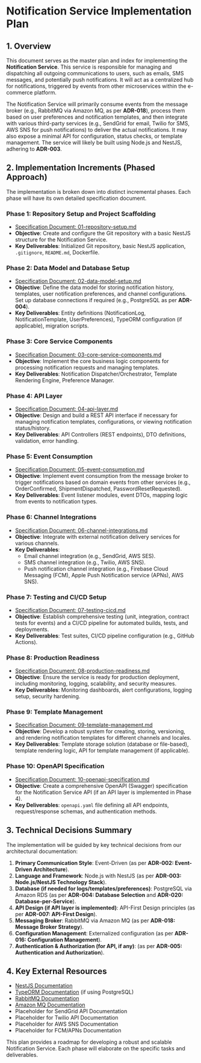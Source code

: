 # Notification Service Implementation Plan

## 1. Overview

This document serves as the master plan and index for implementing the **Notification Service**. This service is responsible for managing and dispatching all outgoing communications to users, such as emails, SMS messages, and potentially push notifications. It will act as a centralized hub for notifications, triggered by events from other microservices within the e-commerce platform.

The Notification Service will primarily consume events from the message broker (e.g., RabbitMQ via Amazon MQ, as per **ADR-018**), process them based on user preferences and notification templates, and then integrate with various third-party services (e.g., SendGrid for email, Twilio for SMS, AWS SNS for push notifications) to deliver the actual notifications. It may also expose a minimal API for configuration, status checks, or template management. The service will likely be built using Node.js and NestJS, adhering to **ADR-003**.

## 2. Implementation Increments (Phased Approach)

The implementation is broken down into distinct incremental phases. Each phase will have its own detailed specification document.

### Phase 1: Repository Setup and Project Scaffolding
- [Specification Document: 01-repository-setup.md](./01-repository-setup.md)
- **Objective**: Create and configure the Git repository with a basic NestJS structure for the Notification Service.
- **Key Deliverables**: Initialized Git repository, basic NestJS application, `.gitignore`, `README.md`, Dockerfile.

### Phase 2: Data Model and Database Setup
- [Specification Document: 02-data-model-setup.md](./02-data-model-setup.md)
- **Objective**: Define the data model for storing notification history, templates, user notification preferences, and channel configurations. Set up database connections if required (e.g., PostgreSQL as per **ADR-004**).
- **Key Deliverables**: Entity definitions (NotificationLog, NotificationTemplate, UserPreferences), TypeORM configuration (if applicable), migration scripts.

### Phase 3: Core Service Components
- [Specification Document: 03-core-service-components.md](./03-core-service-components.md)
- **Objective**: Implement the core business logic components for processing notification requests and managing templates.
- **Key Deliverables**: Notification Dispatcher/Orchestrator, Template Rendering Engine, Preference Manager.

### Phase 4: API Layer
- [Specification Document: 04-api-layer.md](./04-api-layer.md)
- **Objective**: Design and build a REST API interface if necessary for managing notification templates, configurations, or viewing notification status/history.
- **Key Deliverables**: API Controllers (REST endpoints), DTO definitions, validation, error handling.

### Phase 5: Event Consumption
- [Specification Document: 05-event-consumption.md](./05-event-consumption.md)
- **Objective**: Implement event consumption from the message broker to trigger notifications based on domain events from other services (e.g., OrderConfirmed, ShipmentDispatched, PasswordResetRequested).
- **Key Deliverables**: Event listener modules, event DTOs, mapping logic from events to notification types.

### Phase 6: Channel Integrations
- [Specification Document: 06-channel-integrations.md](./06-channel-integrations.md)
- **Objective**: Integrate with external notification delivery services for various channels.
- **Key Deliverables**:
    - Email channel integration (e.g., SendGrid, AWS SES).
    - SMS channel integration (e.g., Twilio, AWS SNS).
    - Push notification channel integration (e.g., Firebase Cloud Messaging (FCM), Apple Push Notification service (APNs), AWS SNS).

### Phase 7: Testing and CI/CD Setup
- [Specification Document: 07-testing-cicd.md](./07-testing-cicd.md)
- **Objective**: Establish comprehensive testing (unit, integration, contract tests for events) and a CI/CD pipeline for automated builds, tests, and deployments.
- **Key Deliverables**: Test suites, CI/CD pipeline configuration (e.g., GitHub Actions).

### Phase 8: Production Readiness
- [Specification Document: 08-production-readiness.md](./08-production-readiness.md)
- **Objective**: Ensure the service is ready for production deployment, including monitoring, logging, scalability, and security measures.
- **Key Deliverables**: Monitoring dashboards, alert configurations, logging setup, security hardening.

### Phase 9: Template Management
- [Specification Document: 09-template-management.md](./09-template-management.md)
- **Objective**: Develop a robust system for creating, storing, versioning, and rendering notification templates for different channels and locales.
- **Key Deliverables**: Template storage solution (database or file-based), template rendering logic, API for template management (if applicable).

### Phase 10: OpenAPI Specification
- [Specification Document: 10-openapi-specification.md](./10-openapi-specification.md)
- **Objective**: Create a comprehensive OpenAPI (Swagger) specification for the Notification Service API (if an API layer is implemented in Phase 4).
- **Key Deliverables**: `openapi.yaml` file defining all API endpoints, request/response schemas, and authentication methods.

## 3. Technical Decisions Summary

The implementation will be guided by key technical decisions from our architectural documentation:

1.  **Primary Communication Style**: Event-Driven (as per **ADR-002: Event-Driven Architecture**).
2.  **Language and Framework**: Node.js with NestJS (as per **ADR-003: Node.js/NestJS Technology Stack**).
3.  **Database (if needed for logs/templates/preferences)**: PostgreSQL via Amazon RDS (as per **ADR-004: Database Selection** and **ADR-020: Database-per-Service**).
4.  **API Design (if API layer is implemented)**: API-First Design principles (as per **ADR-007: API-First Design**).
5.  **Messaging Broker**: RabbitMQ via Amazon MQ (as per **ADR-018: Message Broker Strategy**).
6.  **Configuration Management**: Externalized configuration (as per **ADR-016: Configuration Management**).
7.  **Authentication & Authorization (for API, if any)**: (as per **ADR-005: Authentication and Authorization**).

## 4. Key External Resources

- [NestJS Documentation](https://docs.nestjs.com/)
- [TypeORM Documentation](https://typeorm.io/) (if using PostgreSQL)
- [RabbitMQ Documentation](https://www.rabbitmq.com/documentation.html)
- [Amazon MQ Documentation](https://docs.aws.amazon.com/amazon-mq/)
- Placeholder for SendGrid API Documentation
- Placeholder for Twilio API Documentation
- Placeholder for AWS SNS Documentation
- Placeholder for FCM/APNs Documentation

This plan provides a roadmap for developing a robust and scalable Notification Service. Each phase will elaborate on the specific tasks and deliverables.
